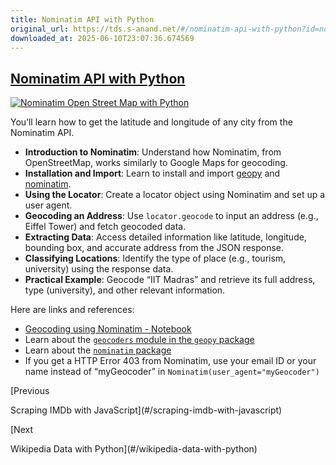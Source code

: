 ```yaml
---
title: Nominatim API with Python
original_url: https://tds.s-anand.net/#/nominatim-api-with-python?id=nominatim-api-with-python
downloaded_at: 2025-06-10T23:07:36.674569
---
```


[Nominatim API with Python](#/nominatim-api-with-python?id=nominatim-api-with-python)
-------------------------------------------------------------------------------------

[![Nominatim Open Street Map with Python](https://i.ytimg.com/vi_webp/f0PZ-pphAXE/sddefault.webp)](https://youtu.be/f0PZ-pphAXE)

You’ll learn how to get the latitude and longitude of any city from the Nominatim API.

* **Introduction to Nominatim**: Understand how Nominatim, from OpenStreetMap, works similarly to Google Maps for geocoding.
* **Installation and Import**: Learn to install and import [geopy](https://geopy.readthedocs.io/) and [nominatim](https://nominatim.org/).
* **Using the Locator**: Create a locator object using Nominatim and set up a user agent.
* **Geocoding an Address**: Use `locator.geocode` to input an address (e.g., Eiffel Tower) and fetch geocoded data.
* **Extracting Data**: Access detailed information like latitude, longitude, bounding box, and accurate address from the JSON response.
* **Classifying Locations**: Identify the type of place (e.g., tourism, university) using the response data.
* **Practical Example**: Geocode “IIT Madras” and retrieve its full address, type (university), and other relevant information.

Here are links and references:

* [Geocoding using Nominatim - Notebook](https://colab.research.google.com/drive/1-vvP-UyMjHgBqc-hdsUhm3Bsbgi7oO6g)
* Learn about the [`geocoders` module in the `geopy` package](https://geopy.readthedocs.io/)
* Learn about the [`nominatim` package](https://nominatim.org/release-docs/develop/api/Overview/)
* If you get a HTTP Error 403 from Nominatim, use your email ID or your name instead of “myGeocoder” in `Nominatim(user_agent="myGeocoder")`

[Previous

Scraping IMDb with JavaScript](#/scraping-imdb-with-javascript)

[Next

Wikipedia Data with Python](#/wikipedia-data-with-python)